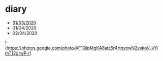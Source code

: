 # diary
- [31/03/2020](2020/03/31.md)
- 01/04/2020
- 02/04/2020

!(https://photos.google.com/photo/AF1QipMgKA8aiz5r4rtnyowN2yskoV_kYlmT12grwP-r)
